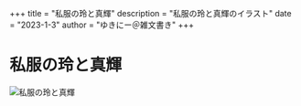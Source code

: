 +++
title = "私服の玲と真輝"
description = "私服の玲と真輝のイラスト"
date = "2023-1-3"
author = "ゆきにー＠雑文書き"
+++

# 私服の玲と真輝

![私服の玲と真輝](https://yuki2021.sakura.ne.jp/illustration/plain_clothes_rei_maki.jpg)